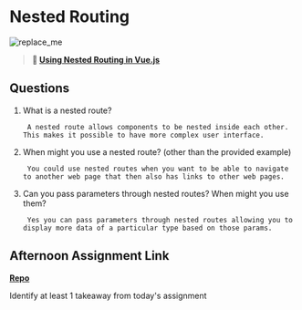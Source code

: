 # Nested Routing

![replace_me](https://codeworks.blob.core.windows.net/public/assets/img/illustrations/placeholder.svg)

> **📖 [Using Nested Routing in Vue.js](https://codeworksacademy.com/fs-student-guide/resources/wk6/04-Child-Routes)**

## Questions

1. What is a nested route?

        A nested route allows components to be nested inside each other. This makes it possible to have more complex user interface.

2. When might you use a nested route? (other than the provided example)

        You could use nested routes when you want to be able to navigate to another web page that then also has links to other web pages. 

3. Can you pass parameters through nested routes? When might you use them?

        Yes you can pass parameters through nested routes allowing you to display more data of a particular type based on those params.

## Afternoon Assignment Link

**[Repo](https://github.com/TamraPeterson/<ASSIGNMENT_REPO>)**

Identify at least 1 takeaway from today's assignment

